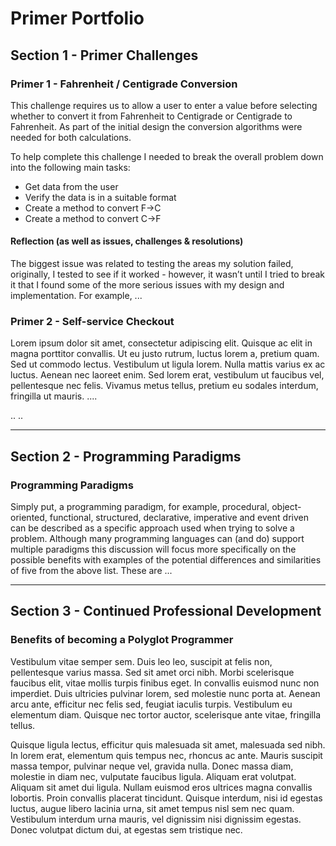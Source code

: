 # Primer Portfolio

## Section 1 - Primer Challenges
### Primer 1 - Fahrenheit / Centigrade Conversion
This challenge requires us to allow a user to enter a value before selecting whether to convert it from Fahrenheit to Centigrade or Centigrade to Fahrenheit.  As part of the initial design the conversion algorithms were needed for both calculations. 

To help complete this challenge I needed to break the overall problem down into the following main tasks: 
* Get data from the user
* Verify the data is in a suitable format
* Create a method to convert F->C
* Create a method to convert C->F
 
#### Reflection (as well as issues, challenges & resolutions)
The biggest issue was related to testing the areas my solution failed, originally, I tested to see if it worked - however, it wasn’t until I tried to break it that I found some of the more serious issues with my design and implementation.  For example, ...

### Primer 2 - Self-service Checkout
Lorem ipsum dolor sit amet, consectetur adipiscing elit. Quisque ac elit in magna porttitor convallis. Ut eu justo rutrum, luctus lorem a, pretium quam. Sed ut commodo lectus. Vestibulum ut ligula lorem. Nulla mattis varius ex ac luctus. Aenean nec laoreet enim. Sed lorem erat, vestibulum ut faucibus vel, pellentesque nec felis. Vivamus metus tellus, pretium eu sodales interdum, fringilla ut mauris. ....

..
..

---
## Section 2 - Programming Paradigms
### Programming Paradigms
Simply put, a programming paradigm, for example, procedural, object-oriented, functional, structured, declarative, imperative and event driven can be described as a specific approach used when trying to solve a problem.  Although many programming languages can (and do) support multiple paradigms this discussion will focus more specifically on the possible benefits with examples of the potential differences and similarities of five from the above list. These are ...

---
## Section 3 - Continued Professional Development
### Benefits of becoming a Polyglot Programmer
Vestibulum vitae semper sem. Duis leo leo, suscipit at felis non, pellentesque varius massa. Sed sit amet orci nibh. Morbi scelerisque faucibus elit, vitae mollis turpis finibus eget. In convallis euismod nunc non imperdiet. Duis ultricies pulvinar lorem, sed molestie nunc porta at. Aenean arcu ante, efficitur nec felis sed, feugiat iaculis turpis. Vestibulum eu elementum diam. Quisque nec tortor auctor, scelerisque ante vitae, fringilla tellus.

Quisque ligula lectus, efficitur quis malesuada sit amet, malesuada sed nibh. In lorem erat, elementum quis tempus nec, rhoncus ac ante. Mauris suscipit massa tempor, pulvinar neque vel, gravida nulla. Donec massa diam, molestie in diam nec, vulputate faucibus ligula. Aliquam erat volutpat. Aliquam sit amet dui ligula. Nullam euismod eros ultrices magna convallis lobortis. Proin convallis placerat tincidunt. Quisque interdum, nisi id egestas luctus, augue libero lacinia urna, sit amet tempus nisl sem nec quam. Vestibulum interdum urna mauris, vel dignissim nisi dignissim egestas. Donec volutpat dictum dui, at egestas sem tristique nec.


